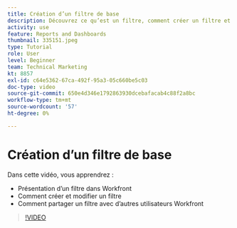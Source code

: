 ```yaml
---
title: Création d’un filtre de base
description: Découvrez ce qu’est un filtre, comment créer un filtre et comment partager un filtre avec d’autres utilisateurs dans Workfront.
activity: use
feature: Reports and Dashboards
thumbnail: 335151.jpeg
type: Tutorial
role: User
level: Beginner
team: Technical Marketing
kt: 8857
exl-id: c64e5362-67ca-492f-95a3-05c660be5c03
doc-type: video
source-git-commit: 650e4d346e1792863930dcebafacab4c88f2a8bc
workflow-type: tm+mt
source-wordcount: '57'
ht-degree: 0%

---
```


# Création d’un filtre de base

Dans cette vidéo, vous apprendrez :

* Présentation d’un filtre dans Workfront
* Comment créer et modifier un filtre
* Comment partager un filtre avec d’autres utilisateurs Workfront

>[!VIDEO](https://video.tv.adobe.com/v/335151/?quality=12&learn=on)
